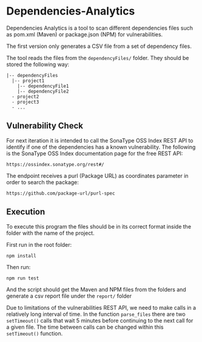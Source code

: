 # Dependencies-Analytics #

Dependencies Analytics is a tool to scan different dependencies files such as pom.xml (Maven) or package.json (NPM) for vulnerabilities.

The first version only generates a CSV file from a set of dependency files.

The tool reads the files from the ```dependencyFiles/``` folder. They should be stored the following way:

```
|-- dependencyFiles
  |-- project1
    |-- dependencyFile1
    |-- dependencyFile2
  - project2
  - project3
  - ...
```
## Vulnerability Check ##

For next iteration it is intended to call the SonaType OSS Index REST API to identify if one of the dependencies has a known vulnerability. The following is the SonaType OSS Index documentation page for the free REST API:

```https://ossindex.sonatype.org/rest#/```

The endpoint receives a purl (Package URL) as coordinates parameter in order to search the package:

```https://github.com/package-url/purl-spec```

## Execution ##

To execute this program the files should be in its correct format inside the folder with the name of the project.

First run in the root folder:

```npm install```

Then run:

```npm run test```

And the script should get the Maven and NPM files from the folders and generate a csv report file under the ```report/``` folder

Due to limitations of the vulnerabilities REST API, we need to make calls in a relatively long interval of time. In the function ```parse_files``` there are two ```setTimeout()``` calls that wait 5 minutes before continuing to the next call for a given file. The time between calls can be changed within this ```setTimeout()``` function.
